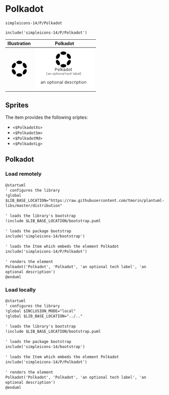 # Polkadot


```text
simpleicons-14/P/Polkadot
```

```text
include('simpleicons-14/P/Polkadot')
```



| Illustration | Polkadot |
| :---: | :---: |
| ![illustration for Illustration](../../simpleicons-14/P/Polkadot.png) | ![illustration for Polkadot](../../simpleicons-14/P/Polkadot.Local.png) |



## Sprites
The item provides the following sriptes:

- `<$PolkadotXs>`
- `<$PolkadotSm>`
- `<$PolkadotMd>`
- `<$PolkadotLg>`





## Polkadot

### Load remotely
```plantuml
@startuml
' configures the library
!global $LIB_BASE_LOCATION="https://raw.githubusercontent.com/tmorin/plantuml-libs/master/distribution"

' loads the library's bootstrap
!include $LIB_BASE_LOCATION/bootstrap.puml

' loads the package bootstrap
include('simpleicons-14/bootstrap')

' loads the Item which embeds the element Polkadot
include('simpleicons-14/P/Polkadot')

' renders the element
Polkadot('Polkadot', 'Polkadot', 'an optional tech label', 'an optional description')
@enduml
```

### Load locally
```plantuml
@startuml
' configures the library
!global $INCLUSION_MODE="local"
!global $LIB_BASE_LOCATION="../.."

' loads the library's bootstrap
!include $LIB_BASE_LOCATION/bootstrap.puml

' loads the package bootstrap
include('simpleicons-14/bootstrap')

' loads the Item which embeds the element Polkadot
include('simpleicons-14/P/Polkadot')

' renders the element
Polkadot('Polkadot', 'Polkadot', 'an optional tech label', 'an optional description')
@enduml
```

